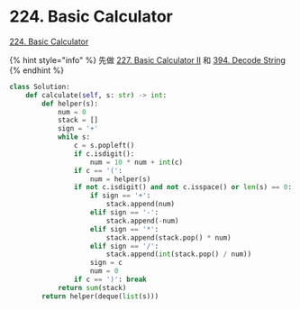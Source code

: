 # 224. Basic Calculator

[224. Basic Calculator](https://leetcode.com/problems/basic-calculator/)

{% hint style="info" %}
先做 [227. Basic Calculator II](basic-calculator-ii.md) 和 [394. Decode String](../../problems/stack/394.-decode-string.md)
{% endhint %}

```python
class Solution:
    def calculate(self, s: str) -> int:
        def helper(s):
            num = 0
            stack = []
            sign = '+'
            while s:
                c = s.popleft()
                if c.isdigit():
                    num = 10 * num + int(c)
                if c == '(':
                    num = helper(s)
                if not c.isdigit() and not c.isspace() or len(s) == 0:
                    if sign == '+':
                        stack.append(num)
                    elif sign == '-':
                        stack.append(-num)
                    elif sign == '*':
                        stack.append(stack.pop() * num)
                    elif sign == '/':
                        stack.append(int(stack.pop() / num))
                    sign = c
                    num = 0
                if c == ')': break
            return sum(stack)
        return helper(deque(list(s)))
```
